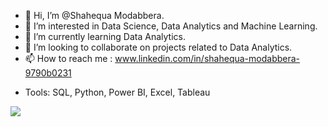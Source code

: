 - 👋 Hi, I’m @Shahequa Modabbera.
- 👀 I’m interested in Data Science, Data Analytics and Machine Learning.
- 🌱 I’m currently learning Data Analytics.
- 💞️ I’m looking to collaborate on projects related to Data Analytics.
- 📫 How to reach me : www.linkedin.com/in/shahequa-modabbera-9790b0231

<!---
Shahequa/Shahequa is a ✨ special ✨ repository because its `README.md` (this file) appears on your GitHub profile.
You can click the Preview link to take a look at your changes.
--->
- Tools: SQL, Python, Power BI, Excel, Tableau

![](https://komarev.com/ghpvc/?username=Shahequa)
